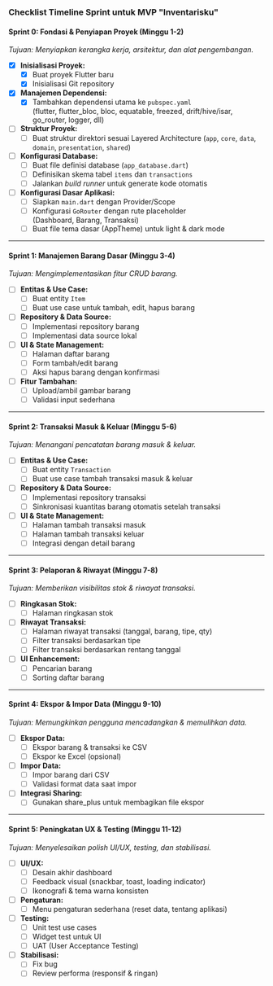 ### Checklist Timeline Sprint untuk MVP "Inventarisku"

#### Sprint 0: Fondasi & Penyiapan Proyek (Minggu 1-2)  
*Tujuan: Menyiapkan kerangka kerja, arsitektur, dan alat pengembangan.*

- [x] **Inisialisasi Proyek:**
  - [x] Buat proyek Flutter baru
  - [x] Inisialisasi Git repository
- [x] **Manajemen Dependensi:**
  - [x] Tambahkan dependensi utama ke `pubspec.yaml`  
        (flutter, flutter_bloc, bloc, equatable, freezed, drift/hive/isar, go_router, logger, dll)
- [ ] **Struktur Proyek:**
  - [ ] Buat struktur direktori sesuai Layered Architecture (`app`, `core`, `data`, `domain`, `presentation`, `shared`)
- [ ] **Konfigurasi Database:**
  - [ ] Buat file definisi database (`app_database.dart`)
  - [ ] Definisikan skema tabel `items` dan `transactions`
  - [ ] Jalankan *build runner* untuk generate kode otomatis
- [ ] **Konfigurasi Dasar Aplikasi:**
  - [ ] Siapkan `main.dart` dengan Provider/Scope
  - [ ] Konfigurasi `GoRouter` dengan rute placeholder  
        (Dashboard, Barang, Transaksi)
  - [ ] Buat file tema dasar (AppTheme) untuk light & dark mode

---

#### Sprint 1: Manajemen Barang Dasar (Minggu 3-4)  
*Tujuan: Mengimplementasikan fitur CRUD barang.*

- [ ] **Entitas & Use Case:**
  - [ ] Buat entity `Item`
  - [ ] Buat use case untuk tambah, edit, hapus barang
- [ ] **Repository & Data Source:**
  - [ ] Implementasi repository barang
  - [ ] Implementasi data source lokal
- [ ] **UI & State Management:**
  - [ ] Halaman daftar barang
  - [ ] Form tambah/edit barang
  - [ ] Aksi hapus barang dengan konfirmasi
- [ ] **Fitur Tambahan:**
  - [ ] Upload/ambil gambar barang
  - [ ] Validasi input sederhana

---

#### Sprint 2: Transaksi Masuk & Keluar (Minggu 5-6)  
*Tujuan: Menangani pencatatan barang masuk & keluar.*

- [ ] **Entitas & Use Case:**
  - [ ] Buat entity `Transaction`
  - [ ] Buat use case tambah transaksi masuk & keluar
- [ ] **Repository & Data Source:**
  - [ ] Implementasi repository transaksi
  - [ ] Sinkronisasi kuantitas barang otomatis setelah transaksi
- [ ] **UI & State Management:**
  - [ ] Halaman tambah transaksi masuk
  - [ ] Halaman tambah transaksi keluar
  - [ ] Integrasi dengan detail barang

---

#### Sprint 3: Pelaporan & Riwayat (Minggu 7-8)  
*Tujuan: Memberikan visibilitas stok & riwayat transaksi.*

- [ ] **Ringkasan Stok:**
  - [ ] Halaman ringkasan stok
- [ ] **Riwayat Transaksi:**
  - [ ] Halaman riwayat transaksi (tanggal, barang, tipe, qty)
  - [ ] Filter transaksi berdasarkan tipe
  - [ ] Filter transaksi berdasarkan rentang tanggal
- [ ] **UI Enhancement:**
  - [ ] Pencarian barang
  - [ ] Sorting daftar barang

---

#### Sprint 4: Ekspor & Impor Data (Minggu 9-10)  
*Tujuan: Memungkinkan pengguna mencadangkan & memulihkan data.*

- [ ] **Ekspor Data:**
  - [ ] Ekspor barang & transaksi ke CSV
  - [ ] Ekspor ke Excel (opsional)
- [ ] **Impor Data:**
  - [ ] Impor barang dari CSV
  - [ ] Validasi format data saat impor
- [ ] **Integrasi Sharing:**
  - [ ] Gunakan share_plus untuk membagikan file ekspor

---

#### Sprint 5: Peningkatan UX & Testing (Minggu 11-12)  
*Tujuan: Menyelesaikan polish UI/UX, testing, dan stabilisasi.*

- [ ] **UI/UX:**
  - [ ] Desain akhir dashboard
  - [ ] Feedback visual (snackbar, toast, loading indicator)
  - [ ] Ikonografi & tema warna konsisten
- [ ] **Pengaturan:**
  - [ ] Menu pengaturan sederhana (reset data, tentang aplikasi)
- [ ] **Testing:**
  - [ ] Unit test use cases
  - [ ] Widget test untuk UI
  - [ ] UAT (User Acceptance Testing)
- [ ] **Stabilisasi:**
  - [ ] Fix bug
  - [ ] Review performa (responsif & ringan)
